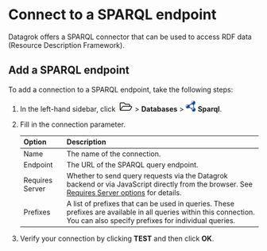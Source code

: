# Connect to a SPARQL endpoint


Datagrok offers a SPARQL connector that can be used to access RDF data (Resource Description Framework).  

## Add a SPARQL endpoint

To add a connection to a SPARQL endpoint, take the following steps:

1. In the left-hand sidebar, click ![Open](/help/images/open-icon.png) > **Databases** > ![Sparql](/help/images/sparql.png) **Sparql**. 
2. Fill in the connection parameter. 

   |Option             | Description                           |
   |-------------------|---------------------------------------|
   | Name              | The name of the connection.           |
   | Endpoint          | The URL of the SPARQL query endpoint. |
   | Requires Server   | Whether to send query requests via the Datagrok backend or via JavaScript directly from the browser. See [Requires Server options](#requires-server-option) for details.  |
   | Prefixes          | A list of prefixes that can be used in queries. These prefixes are available in all queries within this connection. You can also specify prefixes for individual queries. |

3. Verify your connection by clicking **TEST** and then click **OK**.